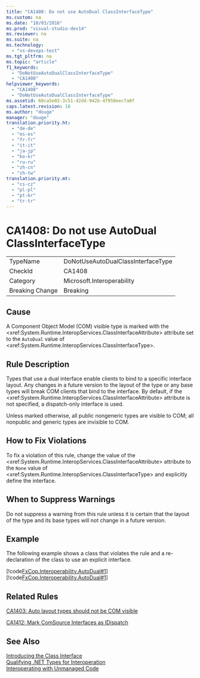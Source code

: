 ```yaml
---
title: "CA1408: Do not use AutoDual ClassInterfaceType"
ms.custom: na
ms.date: "10/03/2016"
ms.prod: "visual-studio-dev14"
ms.reviewer: na
ms.suite: na
ms.technology: 
  - "vs-devops-test"
ms.tgt_pltfrm: na
ms.topic: "article"
f1_keywords: 
  - "DoNotUseAutoDualClassInterfaceType"
  - "CA1408"
helpviewer_keywords: 
  - "CA1408"
  - "DoNotUseAutoDualClassInterfaceType"
ms.assetid: 60ca5e02-3c51-42dd-942b-4f950eecfa0f
caps.latest.revision: 16
ms.author: "douge"
manager: "douge"
translation.priority.ht: 
  - "de-de"
  - "es-es"
  - "fr-fr"
  - "it-it"
  - "ja-jp"
  - "ko-kr"
  - "ru-ru"
  - "zh-cn"
  - "zh-tw"
translation.priority.mt: 
  - "cs-cz"
  - "pl-pl"
  - "pt-br"
  - "tr-tr"
---
```

# CA1408: Do not use AutoDual ClassInterfaceType
|||  
|-|-|  
|TypeName|DoNotUseAutoDualClassInterfaceType|  
|CheckId|CA1408|  
|Category|Microsoft.Interoperability|  
|Breaking Change|Breaking|  
  
## Cause  
 A Component Object Model (COM) visible type is marked with the \<xref:System.Runtime.InteropServices.ClassInterfaceAttribute> attribute set to the `AutoDual` value of \<xref:System.Runtime.InteropServices.ClassInterfaceType>.  
  
## Rule Description  
 Types that use a dual interface enable clients to bind to a specific interface layout. Any changes in a future version to the layout of the type or any base types will break COM clients that bind to the interface. By default, if the \<xref:System.Runtime.InteropServices.ClassInterfaceAttribute> attribute is not specified, a dispatch-only interface is used.  
  
 Unless marked otherwise, all public nongeneric types are visible to COM; all nonpublic and generic types are invisible to COM.  
  
## How to Fix Violations  
 To fix a violation of this rule, change the value of the \<xref:System.Runtime.InteropServices.ClassInterfaceAttribute> attribute to the `None` value of \<xref:System.Runtime.InteropServices.ClassInterfaceType> and explicitly define the interface.  
  
## When to Suppress Warnings  
 Do not suppress a warning from this rule unless it is certain that the layout of the type and its base types will not change in a future version.  
  
## Example  
 The following example shows a class that violates the rule and a re-declaration of the class to use an explicit interface.  
  
 [!code[FxCop.Interoperability.AutoDual#1](../VS_IDE/codesnippet/CSharp/ca1408--do-not-use-autodual-classinterfacetype_1.cs)]
[!code[FxCop.Interoperability.AutoDual#1](../VS_IDE/codesnippet/VisualBasic/ca1408--do-not-use-autodual-classinterfacetype_1.vb)]  
  
## Related Rules  
 [CA1403: Auto layout types should not be COM visible](../VS_IDE/ca1403--auto-layout-types-should-not-be-com-visible.md)  
  
 [CA1412: Mark ComSource Interfaces as IDispatch](../VS_IDE/ca1412--mark-comsource-interfaces-as-idispatch.md)  
  
## See Also  
 [Introducing the Class Interface](assetId:///733c0dd2-12e5-46e6-8de1-39d5b25df024)   
 [Qualifying .NET Types for Interoperation](../Topic/Qualifying%20.NET%20Types%20for%20Interoperation.md)   
 [Interoperating with Unmanaged Code](../Topic/Interoperating%20with%20Unmanaged%20Code.md)